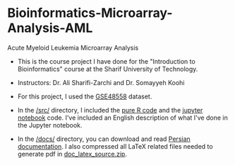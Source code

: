 # Bioinformatics-Microarray-Analysis-AML
Acute Myeloid Leukemia Microarray Analysis



* This is the course project I have done for the "Introduction to Bioinformatics" course at the Sharif University of Technology.

* Instructors: Dr. Ali Sharifi-Zarchi and Dr. Somayyeh Koohi

* For this project, I used the [GSE48558](https://www.ncbi.nlm.nih.gov/geo/query/acc.cgi?acc=GSE48558) dataset.

* In the [/src/](https://github.com/titansarus/Bioinformatics-Microarray-Analysis-AML/tree/main/src) directory, I included the [pure R code](https://github.com/titansarus/Bioinformatics-Microarray-Analysis-AML/blob/main/src/main.R) and the [jupyter notebook](https://github.com/titansarus/Bioinformatics-Microarray-Analysis-AML/blob/main/src/Project.ipynb) code. I've included an English description of what I've done in the Jupyter notebook.

* In the [/docs/](https://github.com/titansarus/Bioinformatics-Microarray-Analysis-AML/tree/main/docs) directory, you can download and read [Persian documentation](https://github.com/titansarus/Bioinformatics-Microarray-Analysis-AML/blob/main/docs/Project.pdf). I also compressed all LaTeX related files needed to generate pdf in [doc_latex_source.zip](https://github.com/titansarus/Bioinformatics-Microarray-Analysis-AML/blob/main/docs/doc_latex_source.zip).
